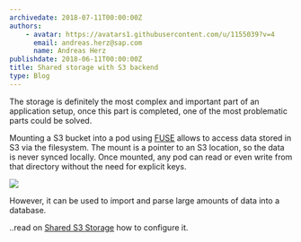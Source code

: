 ```yaml
---
archivedate: 2018-07-11T00:00:00Z
authors:
    - avatar: https://avatars1.githubusercontent.com/u/1155039?v=4
      email: andreas.herz@sap.com
      name: Andreas Herz
publishdate: 2018-06-11T00:00:00Z
title: Shared storage with S3 backend
type: Blog
---
```


The storage is definitely the most complex and important part of an application setup, once this part is completed, 
one of the most problematic parts could be solved.

Mounting a S3 bucket into a pod using [FUSE](https://github.com/libfuse/libfuse) allows to access data stored in S3 via 
the filesystem. The mount is a pointer to an S3 location, so the data is never synced locally. Once mounted, any pod 
can read or even write from that directory without the need for explicit keys.


![](https://github.com/gardener/documentation/raw/master/website/blog/2018_week_10/blog-s3-shared-storage.png)


However, it can be used to import and parse large amounts of data into a database.

..read on [Shared S3 Storage](https://github.com/freegroup/kube-s3/blob/master/README.md) how to configure it.